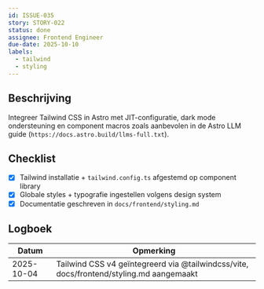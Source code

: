 ```yaml
---
id: ISSUE-035
story: STORY-022
status: done
assignee: Frontend Engineer
due-date: 2025-10-10
labels:
  - tailwind
  - styling
---
```


## Beschrijving
Integreer Tailwind CSS in Astro met JIT-configuratie, dark mode ondersteuning en component macros zoals aanbevolen in de Astro LLM guide (`https://docs.astro.build/llms-full.txt`).

## Checklist
- [x] Tailwind installatie + `tailwind.config.ts` afgestemd op component library
- [x] Globale styles + typografie ingestellen volgens design system
- [x] Documentatie geschreven in `docs/frontend/styling.md`

## Logboek
| Datum | Opmerking |
|-------|-----------|
| 2025-10-04 | Tailwind CSS v4 geïntegreerd via @tailwindcss/vite, docs/frontend/styling.md aangemaakt |
